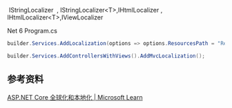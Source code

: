 
 IStringLocalizer  , IStringLocalizer\<T\>,IHtmlLocalizer , IHtmlLocalizer\<T\>,IViewLocalizer

Net 6   Program.cs
```C#
builder.Services.AddLocalization(options => options.ResourcesPath = "Resources");

builder.Services.AddControllersWithViews().AddMvcLocalization();
```





## 参考资料

[ASP.NET Core 全球化和本地化 | Microsoft Learn](https://learn.microsoft.com/zh-cn/aspnet/core/fundamentals/localization?view=aspnetcore-6.0)